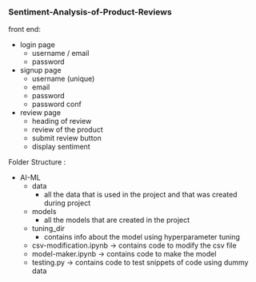 ### Sentiment-Analysis-of-Product-Reviews

front end:
  - login page
    - username / email
    - password
  - signup page
    - username (unique)
    - email
    - password
    - password conf
  - review page
    - heading of review
    - review of the product
    - submit review button
    - display sentiment 

Folder Structure :
  - AI-ML
    - data
      - all the data that is used in the project and that was created during project
    - models
      - all the models that are created in the project
    - tuning_dir
      - contains info about the model using hyperparameter tuning
    - csv-modification.ipynb -> contains code to modify the csv file
    - model-maker.ipynb -> contains code to make the model
    - testing.py -> contains code to test snippets of code using dummy data
